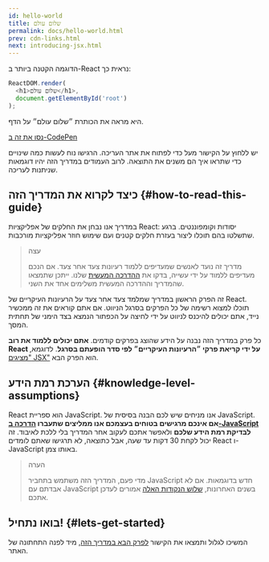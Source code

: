 ```yaml
---
id: hello-world
title: שלום עולם
permalink: docs/hello-world.html
prev: cdn-links.html
next: introducing-jsx.html
---
```


הדוגמה הקטנה ביותר ב-React נראית כך:

```js
ReactDOM.render(
  <h1>שלום עולם</h1>,
  document.getElementById('root')
);
```

היא מראה את הכותרת ״שלום עולם״ על הדף.

[נסו את זה ב-CodePen](codepen://hello-world)

יש ללחוץ על הקישור מעל כדי לפתוח את אתר העריכה.  הרגישו נוח לעשות כמה שינויים כדי שתראו איך הם משנים את התוצאה. 
לרוב העמודים במדריך הזה יהיו דוגמאות שניתנות לעריכה.


## כיצד לקרוא את המדריך הזה {#how-to-read-this-guide}

במדריך אנו נבחן את החלקים של אפליקציות React: יסודות וקומפוננטים.
ברגע שתשלטו בהם תוכלו ליצור בעזרת חלקים קטנים ועם שימוש חוזר אפליקציות מורכבות.

>עצה
>
>מדריך זה נועד לאנשים שמעדיפים ללמוד רעיונות צעד אחר צעד.
אם הנכם מעדיפים ללמוד על ידי עשייה, בדקו את [ההדרכה המעשית](/tutorial/tutorial.html) שלנו. ייתכן שתמצאו שהמדריך וההדרכה המעשית משלימים אחד את השני.

זה הפרק הראשון במדריך שמלמד צעד אחר צעד על הרעיונות העיקריים של React.
תוכלו למצוא רשימה של כל הפרקים בסרגל הניווט.
אם אתם קוראים את זה ממכשיר נייד, אתם יכולים להיכנס לניווט על ידי לחיצה על הכפתור הנמצא בצד הימני של תחתית המסך.

כל פרק במדריך הזה נבנה על הידע שהוצג
בפרקים קודמים. **אתם יכולים ללמוד את רוב React על ידי קריאת פרקי ״הרעיונות העיקריים״ לפי סדר הופעתם בסרגל**.
לדוגמא, ["מציגים JSX"](/docs/introducing-jsx.html) הוא הפרק הבא.

## הערכת רמת הידע {#knowledge-level-assumptions}

React הוא ספריית JavaScript.
אנו מניחים שיש לכם הבנה בסיסית של JavaScript.
**אם אינכם מרגישים בטוחים בעצמכם אנו ממליצים שתעברו [הדרכה ב-JavaScript](https://developer.mozilla.org/en-US/docs/Web/JavaScript/A_re-introduction_to_JavaScript) לבדיקת רמת הידע שלכם** ולאפשר  אתכם לעקוב אחר המדריך בלי ללכת לאיבוד. זה יכול לקחת 30 דקות עד שעה, אבל כתוצאה, לא תרגישו שאתם לומדים React ו-JavaScript באותו צמן.

>הערה
>
>מדי פעם, המדריך הזה משתמש בתחביר JavaScript חדש בדוגמאות. אם לא אבדתם עם JavaScript בשנים האחרונות, [שלוש הנקודות האלה](https://gist.github.com/gaearon/683e676101005de0add59e8bb345340c) אמורים לעדכן אתכם. 

## בואו נתחיל! {#lets-get-started}

המשיכו לגלול ותמצאו את הקישור [לפרק הבא במדריך הזה](/docs/introducing-jsx.html), מיד לפנה התחתונה של האתר.